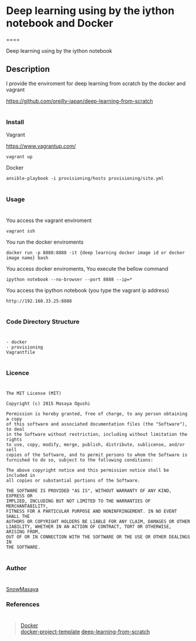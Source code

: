 # Deep learning using by the iython notebook and Docker
====

Deep learning using by the iython notebook

## Description

I provide the enviroment for deep learning from scratch by the docker and vagrant

https://github.com/oreilly-japan/deep-learning-from-scratch

#
### Install

Vagrant

https://www.vagrantup.com/

```
vagrant up
```

Docker

```
ansible-playbook -i provisioning/hosts provisioning/site.yml
```

#
### Usage
#

You access the vagrant enviroment

```
vagrant ssh
```

You run the docker enviroments

```
docker run -p 8888:8888 -it {deep learning docker image id or docker image name} bash
```

You access docker enviroments, You execute the bellow command

```
ipython notebook --no-browser --port 8888 --ip=*
```

You access the ipython notebook (you type the vagrant ip address)

```
http://192.168.33.25:8888
```

#
### Code Directory Structure
#

```
- docker
- provisioning
Vagrantfile
```

#
### Licence
#
```
The MIT License (MIT)

Copyright (c) 2015 Masaya Ogushi

Permission is hereby granted, free of charge, to any person obtaining a copy
of this software and associated documentation files (the "Software"), to deal
in the Software without restriction, including without limitation the rights
to use, copy, modify, merge, publish, distribute, sublicense, and/or sell
copies of the Software, and to permit persons to whom the Software is
furnished to do so, subject to the following conditions:

The above copyright notice and this permission notice shall be included in
all copies or substantial portions of the Software.

THE SOFTWARE IS PROVIDED "AS IS", WITHOUT WARRANTY OF ANY KIND, EXPRESS OR
IMPLIED, INCLUDING BUT NOT LIMITED TO THE WARRANTIES OF MERCHANTABILITY,
FITNESS FOR A PARTICULAR PURPOSE AND NONINFRINGEMENT. IN NO EVENT SHALL THE
AUTHORS OR COPYRIGHT HOLDERS BE LIABLE FOR ANY CLAIM, DAMAGES OR OTHER
LIABILITY, WHETHER IN AN ACTION OF CONTRACT, TORT OR OTHERWISE, ARISING FROM,
OUT OF OR IN CONNECTION WITH THE SOFTWARE OR THE USE OR OTHER DEALINGS IN
THE SOFTWARE.
```
#
### Author
#
[SnowMasaya](https://github.com/SnowMasaya)
### References
#
>[Docker](https://www.docker.com/)<br>
>[docker-project-template](https://github.com/ahawkins/docker-project-template)
>[deep-learning-from-scratch](https://github.com/oreilly-japan/deep-learning-from-scratch)

